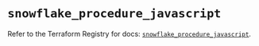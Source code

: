 # `snowflake_procedure_javascript`

Refer to the Terraform Registry for docs: [`snowflake_procedure_javascript`](https://registry.terraform.io/providers/snowflakedb/snowflake/2.4.0/docs/resources/procedure_javascript).
